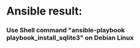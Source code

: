# Ansible result:
### Use Shell command "ansible-playbook playbook_install_sqlite3" on Debian Linux
